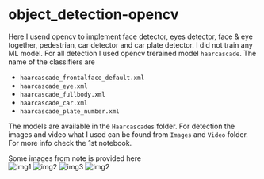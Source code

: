 # object_detection-opencv

Here I usend opencv to implement face detector, eyes detector, face & eye together, pedestrian, car detector and car plate detector. I did not train any ML model. For all detection I used opencv trerained model `haarcascade`. The name of the classifiers are    
+ `haarcascade_frontalface_default.xml`
+ `haarcascade_eye.xml`
+ `haarcascade_fullbody.xml`
+ `haarcascade_car.xml`
+ `haarcascade_plate_number.xml`    

The models are available in the `Haarcascades` folder. For detection the images and video what I used can be found from `Images` and `Video` folder. For more info check the 1st notebook.    

Some images from note is provided here     
![img1](Images/1.png "Face Detect")
![img2](Images/2.png "Eye Detect")
![img3](Images/3.png "Face & Eye Detect")
![img2](Images/4.png "Car plate Detect")
